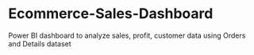 # Ecommerce-Sales-Dashboard
Power BI dashboard to analyze sales, profit, customer data using Orders and Details dataset
